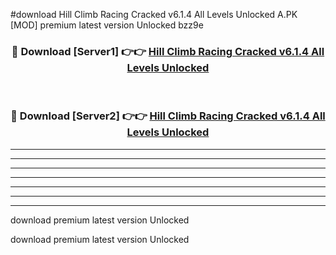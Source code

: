#download Hill Climb Racing Cracked v6.1.4 All Levels Unlocked A.PK [MOD] premium latest version Unlocked bzz9e 



<div align="center">
<h3>🔴 Download [Server1] 👉👉 <a href="https://download1apk.web.app/">Hill Climb Racing Cracked v6.1.4 All Levels Unlocked</a></h3><br>

<h3>🔴 Download [Server2] 👉👉 <a href="https://download1apk.web.app/">Hill Climb Racing Cracked v6.1.4 All Levels Unlocked</a></h3>
</div>





----------------------------------------------------------

----------------------------------------------------------

----------------------------------------------------------

----------------------------------------------------------

----------------------------------------------------------

----------------------------------------------------------

----------------------------------------------------------

download premium latest version Unlocked

download premium latest version Unlocked
